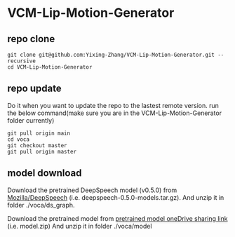 # VCM-Lip-Motion-Generator
## repo clone

```
git clone git@github.com:Yixing-Zhang/VCM-Lip-Motion-Generator.git --recursive 
cd VCM-Lip-Motion-Generator
```

## repo update
Do it when you want to update the repo to the lastest remote version. 
run the below command(make sure you are in the VCM-Lip-Motion-Generator folder currently)

```
git pull origin main
cd voca
git checkout master
git pull origin master
```
## model download 
Download the pretrained DeepSpeech model (v0.5.0) from [Mozilla/DeepSpeech](https://github.com/mozilla/DeepSpeech/releases/download/v0.5.0/deepspeech-0.5.0-models.tar.gz) (i.e. deepspeech-0.5.0-models.tar.gz).
And unzip it in folder ./voca/ds_graph.

Download the pretrained model from [pretrained model oneDrive sharing link](https://connecthkuhk-my.sharepoint.com/:u:/g/personal/ljt2021_connect_hku_hk/EfHFNnrI2N5GslR_JAGXgf8BSCka2EOIcnp_xdxbZQkhWQ?e=yuVKpV) (i.e. model.zip)
And unzip it in folder ./voca/model
